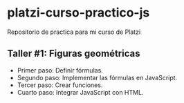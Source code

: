 # platzi-curso-practico-js
Repositorio de practica para mi curso de Platzi

## Taller #1: Figuras geométricas 

- Primer paso: Definir fórmulas.
- Segundo paso: Implementar las fórmulas en JavaScript.
- Tercer paso: Crear funciones.
- Cuarto paso: Integrar JavaScript con HTML.
